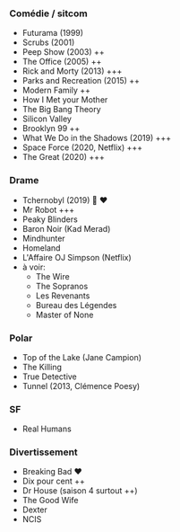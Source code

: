 ### Comédie / sitcom

* Futurama (1999)
* Scrubs (2001)
* Peep Show (2003) ++
* The Office (2005) ++
* Rick and Morty (2013) +++
* Parks and Recreation (2015) ++
* Modern Family ++
* How I Met your Mother
* The Big Bang Theory
* Silicon Valley
* Brooklyn 99 ++
* What We Do in the Shadows (2019) +++
* Space Force (2020, Netflix) +++
* The Great (2020) +++


### Drame

* Tchernobyl (2019) 🎥 ❤️
* Mr Robot +++
* Peaky Blinders
* Baron Noir (Kad Merad)
* Mindhunter
* Homeland
* L'Affaire OJ Simpson (Netflix)
* à voir:
	* The Wire
	* The Sopranos
	* Les Revenants
	* Bureau des Légendes
	* Master of None


### Polar

* Top of the Lake (Jane Campion)
* The Killing
* True Detective
* Tunnel (2013, Clémence Poesy)


### SF

* Real Humans


### Divertissement

* Breaking Bad ❤️
* Dix pour cent ++
* Dr House (saison 4 surtout ++)
* The Good Wife
* Dexter
* NCIS
